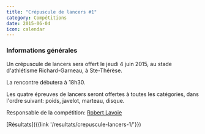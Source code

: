 ```yaml
---
title: "Crépuscule de lancers #1"
category: Compétitions
date: 2015-06-04
icon: calendar
---
```


### Informations générales

Un crépuscule de lancers sera offert le jeudi 4 juin 2015, au stade d'athlétisme Richard-Garneau, à Ste-Thérèse.

La rencontre débutera à 18h30.

Les quatre épreuves de lancers seront offertes à toutes les catégories, dans l'ordre suivant: poids, javelot, marteau, disque.

Responsable de la compétition: [Robert Lavoie](mailto:corsaire-chaparal@hotmail.com)

[Résultats]({{link '/resultats/crepuscule-lancers-1/'}})